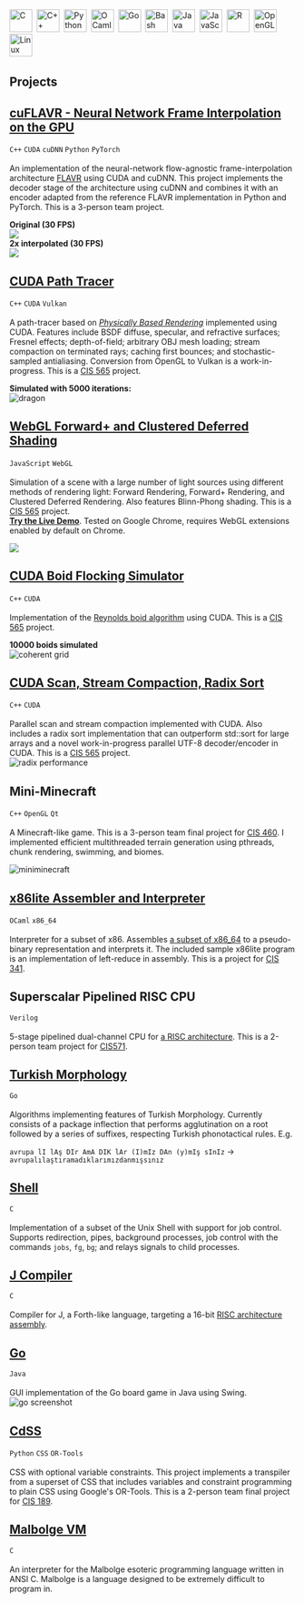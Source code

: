 <!--
### Hi there 👋

<div id="header" align="center">
  <img src="https://media.giphy.com/media/M9gbBd9nbDrOTu1Mqx/giphy.gif" width="100"/>
</div>

**TODO: copy images to this repo**

**kaan9/kaan9** is a ✨ _special_ ✨ repository because its `README.md` (this file) appears on your GitHub profile.

Here are some ideas to get you started:

- 🔭 I’m currently working on ...
- 🌱 I’m currently learning ...
- 👯 I’m looking to collaborate on ...
- 🤔 I’m looking for help with ...
- 💬 Ask me about ...
- 📫 How to reach me: ...
- ⚡ Fun fact: ...
-->


<div>
  <img src="https://github.com/devicons/devicon/blob/master/icons/c/c-original.svg" title="C" alt="C" width="40" height="40"/>&nbsp;
  <img src="https://github.com/devicons/devicon/blob/master/icons/cplusplus/cplusplus-original.svg" title="C++" alt="C++" width="40" height="40"/>&nbsp;
  <img src="https://github.com/devicons/devicon/blob/master/icons/python/python-original.svg" title="Python" alt="Python" width="40" height="40"/>&nbsp;
  <img src="https://github.com/devicons/devicon/blob/master/icons/ocaml/ocaml-original.svg" title="OCaml" alt="OCaml" width="40" height="40"/>&nbsp;
  <img src="https://github.com/devicons/devicon/blob/master/icons/go/go-original.svg" title="Go" alt="Go" width="40" height="40"/>&nbsp;
  <img src="https://github.com/devicons/devicon/blob/master/icons/bash/bash-original.svg" title="Bash" alt="Bash" width="40" height="40"/>&nbsp;
  <img src="https://github.com/devicons/devicon/blob/master/icons/java/java-original-wordmark.svg" title="Java" alt="Java" width="40" height="40"/>&nbsp;
  <img src="https://github.com/devicons/devicon/blob/master/icons/javascript/javascript-original.svg" title="JavaScript" alt="JavaScript" width="40" height="40"/>&nbsp;
  <img src="https://github.com/devicons/devicon/blob/master/icons/r/r-original.svg" title="R" alt="R" width="40" height="40"/>&nbsp;
  <img src="https://github.com/devicons/devicon/blob/master/icons/opengl/opengl-original.svg" title="OpenGL" alt="OpenGL" width="40" height="40"/>&nbsp;
  <img src="https://github.com/devicons/devicon/blob/master/icons/linux/linux-original.svg" title="Linux" alt="Linux" width="40" height="40"/>&nbsp;
</div>



## Projects

## [cuFLAVR - Neural Network Frame Interpolation on the GPU](https://github.com/adityahota/CIS565-Final-Project-SlowMo)
`C++` `CUDA` `cuDNN` `Python` `PyTorch` <br /> <br />
An implementation of the neural-network flow-agnostic frame-interpolation architecture [FLAVR](https://tarun005.github.io/FLAVR/) using CUDA and cuDNN.
This project implements the decoder stage of the architecture using cuDNN and combines it with an encoder
adapted from the reference FLAVR implementation in Python and PyTorch. This is a 3-person team project. <br />

**Original (30 FPS)**<br />
![](https://github.com/adityahota/CIS565-Final-Project-SlowMo/raw/master/visuals/squirrel.gif) <br />
**2x interpolated (30 FPS)**<br />
![](https://github.com/adityahota/CIS565-Final-Project-SlowMo/raw/master/visuals/squirrel_2x.gif) <br />
<!-- ![](img/pbrNewportCopper.png) <br />
![](img/pbrCircusPlastic.png) <br /> -->

## [CUDA Path Tracer](https://github.com/kaan9/Project3-CUDA-Path-Tracer)
`C++` `CUDA` `Vulkan` <br /> <br />
A path-tracer based on [_Physically Based Rendering_](https://www.pbr-book.org/) implemented using CUDA.
Features include BSDF diffuse, specular, and refractive surfaces; Fresnel effects; depth-of-field; arbitrary OBJ mesh
loading; stream compaction on terminated rays; caching first bounces; and stochastic-sampled antialiasing.
Conversion from OpenGL to Vulkan is a work-in-progress. This is a [CIS 565](https://cis565-fall-2021.github.io/) project. <br />

**Simulated with 5000 iterations:** <br />
![dragon](https://github.com/kaan9/Project3-CUDA-Path-Tracer/raw/main/visuals/cover_dragon.png) <br />



## [WebGL Forward+ and Clustered Deferred Shading](https://github.com/kaan9/Project5-WebGL-Forward-Plus-and-Clustered-Deferred)
`JavaScript` `WebGL` <br /> <br />
Simulation of a scene with a large number of light sources using different methods of rendering light:
Forward Rendering, Forward+ Rendering, and Clustered Deferred Rendering. Also features Blinn-Phong shading. This is a [CIS 565](https://cis565-fall-2021.github.io/) project.<br />
[**Try the Live Demo**](https://www.kaan9.com/Project5-WebGL-Forward-Plus-and-Clustered-Deferred/).
Tested on Google Chrome, requires WebGL extensions enabled by default on Chrome. <br />

![](https://github.com/kaan9/Project5-WebGL-Forward-Plus-and-Clustered-Deferred/raw/main/img/video.gif) <br />


## [CUDA Boid Flocking Simulator](https://github.com/kaan9/Project1-CUDA-Flocking)
`C++` `CUDA` <br /> <br />
Implementation of the [Reynolds boid algorithm](http://www.vergenet.net/~conrad/boids/pseudocode.html) using
CUDA. This is a [CIS 565](https://cis565-fall-2021.github.io/) project. <br />

**10000 boids simulated** <br />
![coherent grid](https://github.com/kaan9/Project1-CUDA-Flocking/raw/master/visuals/coherent_overview.gif) <br />


## [CUDA Scan, Stream Compaction, Radix Sort](https://github.com/kaan9/Project2-Stream-Compaction)
`C++` `CUDA` <br /> <br />
Parallel scan and stream compaction implemented with CUDA. Also includes a radix sort implementation that can outperform std::sort for large arrays and a novel work-in-progress parallel UTF-8 decoder/encoder in CUDA. This is a [CIS 565](https://cis565-fall-2021.github.io/) project. <br />
![radix performance](https://github.com/kaan9/Project2-Stream-Compaction/raw/main/visuals/radix.png)


## Mini-Minecraft
`C++` `OpenGL` `Qt` <br /> <br />
A Minecraft-like game. This is a 3-person team final project for [CIS 460](https://www.cis.upenn.edu/~cis460/current/). I implemented efficient multithreaded terrain generation using pthreads, chunk rendering, swimming, and biomes. <br />

![miniminecraft](img/miniminecraft.png)



## [x86lite Assembler and Interpreter](https://github.com/kaan9/x86lite-simulator)
`OCaml` `x86_64`  <br /> <br />
Interpreter for a subset of x86. Assembles [a subset of x86_64](https://www.cis.upenn.edu/~cis341/current/hw2/doc/x86lite.html) to a pseudo-binary representation 
and interprets it. The included sample x86lite program is an implementation of left-reduce in assembly.
This is a project for [CIS 341](https://www.cis.upenn.edu/~cis341/current/).  <br />

<!--
## LLVMlite Compiler
`OCaml` `LLVM IR` `x86_64`<br /> <br />
Compiiler from a subset of LLVM (as specified in [LLVMlite spec](https://www.cis.upenn.edu/~cis341/current/hw3/llvmlite.html)) to a subset of x86_64 (as specified in
[x86lite spec](https://www.cis.upenn.edu/~cis341/current/hw2/doc/x86lite.html)). This is a project for [CIS 341](https://www.cis.upenn.edu/~cis341/current/).
-->

## Superscalar Pipelined RISC CPU
`Verilog` <br /> <br />
5-stage pipelined dual-channel CPU for [a RISC architecture](https://www.cis.upenn.edu/~cis571/current/lc4_isa_sheet.pdf).
This is a 2-person team project for [CIS571](https://www.cis.upenn.edu/~cis571/current/).
<br />


## [Turkish Morphology](https://github.com/kaan9/turkish-morphology)
`Go` <br /> <br />
Algorithms implementing features of Turkish Morphology. Currently consists of a package inflection that performs agglutination on a root followed by a series of suffixes, respecting Turkish phonotactical rules. E.g.<br /> 

`avrupa lI lAş DIr AmA DIK lAr (I)mIz DAn (y)mIş sInIz` $\rightarrow$ `avrupalılaştıramadıklarımızdanmışsınız`


## [Shell](https://github.com/kaan9/sh)
`C` <br /> <br />
Implementation of a subset of the Unix Shell with support for job control. Supports redirection, pipes, background processes, job control with the commands `jobs`, `fg`, `bg`; and relays signals to child processes.

## [J Compiler](https://github.com/kaan9/j-compiler)
`C` <br /> <br />
Compiler for J, a Forth-like language, targeting a 16-bit [RISC architecture assembly](https://www.cis.upenn.edu/~cis571/current/lc4_isa_sheet.pdf).

<!--
## [LC4 Interpreter](TODO)
`C` <br /> <br />
TODO: Interpreter for a 16-bit [RISC architecture](https://www.cis.upenn.edu/~cis571/current/lc4_isa_sheet.pdf). CIS 240 Project
-->


## [Go](https://github.com/kaan9/Go)
`Java` <br /> <br />
GUI implementation of the Go board game in Java using Swing. <br />
![go screenshot](https://github.com/kaan9/Go/raw/master/screenshot.png)

## [CdSS](https://github.com/UYasher/CdSS)
`Python` `CSS` `OR-Tools` <br /> <br />
CSS with optional variable constraints. This project implements a transpiler from a superset of CSS that includes variables
and constraint programming to plain CSS using Google's OR-Tools. This is a 2-person team final project for [CIS 189](https://www.cis.upenn.edu/~cis189/). <br />


## [Malbolge VM](https://github.com/kaan9/malbolge-vm)
`C` <br /> <br />
An interpreter for the Malbolge esoteric programming language written in ANSI C.
Malbolge is a language designed to be extremely difficult to program in.
<br />

